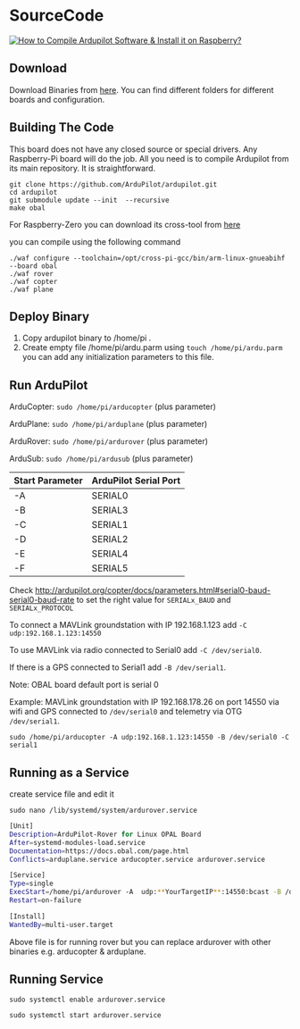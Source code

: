 # SourceCode


[![How to Compile Ardupilot Software & Install it on Raspberry?](https://raw.githubusercontent.com/HefnySco/OBAL/main/images/youtube_how_to_Compile_AP_SW.png)](https://youtu.be/mYn49GbUL8Y "How to Compile Ardupilot Software & Install it on Raspberry?")


## Download 

Download Binaries from [here](https://drive.google.com/drive/folders/1e5yGQsX_wOOnu_0mpdkT8hTYvYcqudqF?usp=sharing). You can find different folders for different boards and configuration.

## Building The Code

This board does not have any closed source or special drivers. Any Raspberry-Pi board will do the job. All you need is to compile Ardupilot from its main repository. It is straightforward.





    git clone https://github.com/ArduPilot/ardupilot.git
    cd ardupilot 
    git submodule update --init  --recursive
    make obal

For Raspberry-Zero you can download its cross-tool from [here](https://sourceforge.net/projects/raspberry-pi-cross-compilers/files/Raspberry%20Pi%20GCC%20Cross-Compiler%20Toolchains/Buster/GCC%2010.2.0/Raspberry%20Pi%201%2C%20Zero/)


you can compile using the following command


    ./waf configure --toolchain=/opt/cross-pi-gcc/bin/arm-linux-gnueabihf --board obal
    ./waf rover
    ./waf copter
    ./waf plane




## Deploy Binary

1. Copy ardupilot binary to /home/pi .
2. Create empty file /home/pi/ardu.parm using `touch /home/pi/ardu.parm` you can add any initialization parameters to this file.




## Run ArduPilot

ArduCopter:
`sudo /home/pi/arducopter` (plus parameter) 

ArduPlane:
`sudo /home/pi/arduplane` (plus parameter) 

ArduRover:
`sudo /home/pi/ardurover` (plus parameter) 

ArduSub:
`sudo /home/pi/ardusub` (plus parameter) 


Start Parameter | ArduPilot Serial Port 
------------ | -------------
-A | SERIAL0
-B | SERIAL3
-C | SERIAL1
-D | SERIAL2
-E | SERIAL4
-F | SERIAL5

Check http://ardupilot.org/copter/docs/parameters.html#serial0-baud-serial0-baud-rate to set the right value for `SERIALx_BAUD` and `SERIALx_PROTOCOL`

To connect a MAVLink groundstation with IP 192.168.1.123 add `-C udp:192.168.1.123:14550`

To use MAVLink via radio connected to Serial0 add `-C /dev/serial0`. 

If there is a GPS connected to Serial1 add `-B /dev/serial1`. 

Note: OBAL board default port is serial 0

Example: MAVLink groundstation with IP 192.168.178.26 on port 14550 via wifi and GPS connected to `/dev/serial0` and telemetry via OTG `/dev/serial1`.

`sudo /home/pi/arducopter -A udp:192.168.1.123:14550 -B /dev/serial0 -C serial1`



## Running as a Service

create service file and edit it

`sudo nano /lib/systemd/system/ardurover.service
`



```bash
[Unit]
Description=ArduPilot-Rover for Linux OPAL Board
After=systemd-modules-load.service
Documentation=https://docs.obal.com/page.html
Conflicts=arduplane.service arducopter.service ardurover.service

[Service]
Type=single
ExecStart=/home/pi/ardurover -A  udp:**YourTargetIP**:14550:bcast -B /dev/serial0
Restart=on-failure

[Install]
WantedBy=multi-user.target

```

Above file is for running rover but you can replace ardurover with other binaries e.g. arducopter & arduplane.


## Running Service

`sudo systemctl enable ardurover.service
`
  
`sudo systemctl start ardurover.service
`



